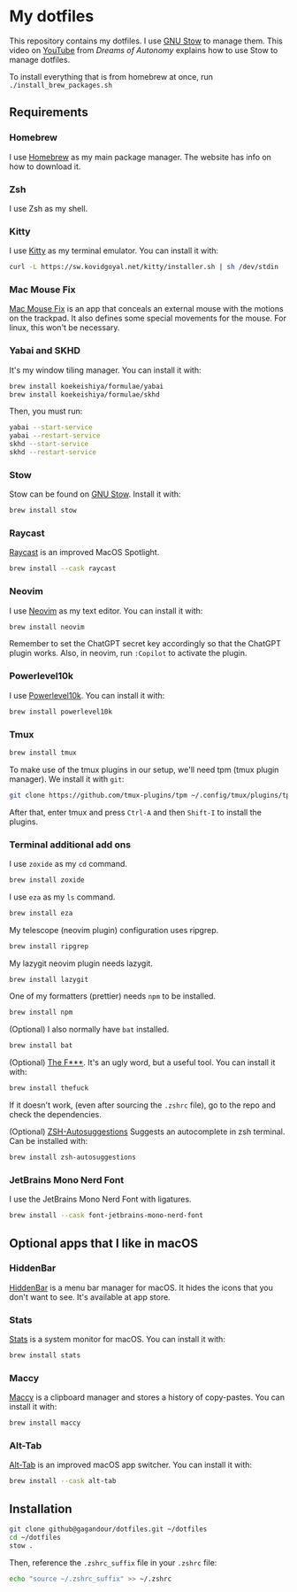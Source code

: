 # My dotfiles

This repository contains my dotfiles. I use [GNU Stow](https://www.gnu.org/software/stow/) to manage them. This video on [YouTube](https://www.youtube.com/watch?v=y6XCebnB9gs) from _Dreams of Autonomy_ explains how to use Stow to manage dotfiles.

To install everything that is from homebrew at once, run `./install_brew_packages.sh`

## Requirements

### Homebrew
I use [Homebrew](https://brew.sh/) as my main package manager. The website has info on how to download it.

### Zsh
I use Zsh as my shell.

### Kitty
I use [Kitty](https://sw.kovidgoyal.net/kitty/) as my terminal emulator. You can install it with:
```bash
curl -L https://sw.kovidgoyal.net/kitty/installer.sh | sh /dev/stdin
```

### Mac Mouse Fix
[Mac Mouse Fix](https://macmousefix.com/) is an app that conceals an external mouse with the motions on the trackpad. It also defines some special movements for the mouse. For linux, this won't be necessary.

### Yabai and SKHD
It's my window tiling manager. You can install it with:
```bash
brew install koekeishiya/formulae/yabai
brew install koekeishiya/formulae/skhd
```

Then, you must run:
```bash
yabai --start-service
yabai --restart-service
skhd --start-service
skhd --restart-service
```

### Stow
Stow can be found on [GNU Stow](https://www.gnu.org/software/stow/). Install it with:
```bash
brew install stow
```

### Raycast
[Raycast](https://www.raycast.com/) is an improved MacOS Spotlight.
```bash
brew install --cask raycast
```

### Neovim
I use [Neovim](https://neovim.io/) as my text editor. You can install it with:
```bash
brew install neovim
```
Remember to set the ChatGPT secret key accordingly so that the ChatGPT plugin works. Also, in neovim, run `:Copilot` to activate the plugin.

### Powerlevel10k
I use [Powerlevel10k](https://github.com/romkatv/powerlevel10k). You can install it with:
```bash
brew install powerlevel10k
```

### Tmux
```bash
brew install tmux
```

To make use of the tmux plugins in our setup, we'll need tpm (tmux plugin manager). We install it with `git`:
```bash
git clone https://github.com/tmux-plugins/tpm ~/.config/tmux/plugins/tpm
```
After that, enter tmux and press `Ctrl-A` and then `Shift-I` to install the plugins.


### Terminal additional add ons
I use `zoxide` as my `cd` command.
```bash
brew install zoxide
```

I use `eza` as my `ls` command.
```bash
brew install eza
```

My telescope (neovim plugin) configuration uses ripgrep.
```bash
brew install ripgrep
```

My lazygit neovim plugin needs lazygit.
```bash
brew install lazygit
```

One of my formatters (prettier) needs `npm` to be installed.
```bash
brew install npm
```

(Optional) I also normally have `bat` installed.
```bash
brew install bat
```

(Optional) [The F***](https://github.com/nvbn/thefuck). It's an ugly word, but a useful tool. You can install it with:
```bash
brew install thefuck
```
If it doesn't work, (even after sourcing the `.zshrc` file), go to the repo and check the dependencies.

(Optional) [ZSH-Autosuggestions](https://github.com/zsh-users/zsh-autosuggestions/)
Suggests an autocomplete in zsh terminal. Can be installed with:
```bash
brew install zsh-autosuggestions
```


### JetBrains Mono Nerd Font
I use the JetBrains Mono Nerd Font with ligatures.
```bash
brew install --cask font-jetbrains-mono-nerd-font
```

## Optional apps that I like in macOS

### HiddenBar
[HiddenBar](https://github.com/dwarvesf/hidden) is a menu bar manager for macOS. It hides the icons that you don't want to see. It's available at app store.

### Stats
[Stats](https://github.com/exelban/stats) is a system monitor for macOS. You can install it with:
```bash
brew install stats
```

### Maccy
[Maccy](https://maccy.app/) is a clipboard manager and stores a history of copy-pastes. You can install it with:
```bash
brew install maccy
```

### Alt-Tab
[Alt-Tab](https://alt-tab-macos.netlify.app/) is an improved macOS app switcher. You can install it with:
```bash
brew install --cask alt-tab
```

## Installation

```bash
git clone github@gagandour/dotfiles.git ~/dotfiles
cd ~/dotfiles
stow .
```

Then, reference the `.zshrc_suffix` file in your `.zshrc` file:
```bash
echo "source ~/.zshrc_suffix" >> ~/.zshrc
```
